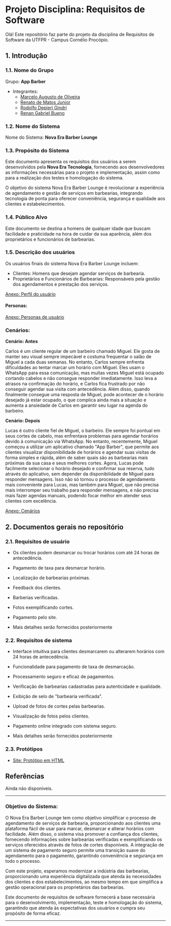 # Projeto Disciplina: Requisitos de Software

Olá! Este repositório faz parte do projeto da disciplina de Requisitos de Software da UTFPR - Campus Cornélio Procópio.

## 1. Introdução

### 1.1. Nome do Grupo

Grupo: **App Barber**
- Integrantes:
  - [Marcelo Augusto de Oliveira](https://github.com/marceloaugustooliveira)
  - [Renato de Matos Junior](https://github.com/renatomatosjr)
  - [Rodolfo Depieri Gindri](https://github.com/rodolfodepierigindri)
  - [Renan Gabriel Bueno](https://github.com/renangabrielbueno)

### 1.2. Nome do Sistema

Nome do Sistema: **Nova Era Barber Lounge**

### 1.3. Propósito do Sistema

Este documento apresenta os requisitos dos usuários a serem desenvolvidos pela **Nova Era Tecnologia**, fornecendo aos desenvolvedores as informações necessárias para o projeto e implementação, assim como para a realização dos testes e homologação do sistema.

O objetivo do sistema Nova Era Barber Lounge é revolucionar a experiência de agendamento e gestão de serviços em barbearias, integrando tecnologia de ponta para oferecer conveniência, segurança e qualidade aos clientes e estabelecimentos.

### 1.4. Público Alvo

Este documento se destina a homens de qualquer idade que buscam facilidade e praticidade na hora de cuidar da sua aparência, além dos proprietários e funcionários de barbearias.

### 1.5. Descrição dos usuários

Os usuários finais do sistema Nova Era Barber Lounge incluem:
- Clientes: Homens que desejam agendar serviços de barbearia.
- Proprietários e Funcionários de Barbearias: Responsáveis pela gestão dos agendamentos e prestação dos serviços.

[Anexo: Perfil do usuário](https://github.com/appbarbeiro/requisitos-software/blob/main/assets/tabela%20perfil%20do%20usuario.jpeg)

#### Personas:

[Anexo: Personas de usuário](https://github.com/appbarbeiro/requisitos-software/blob/main/assets/Personas.pdf)

### Cenários:

**Cenário: Antes**

Carlos é um cliente regular de um barbeiro chamado Miguel. Ele gosta de manter seu visual sempre impecável e costuma frequentar o salão de Miguel a cada duas semanas. No entanto, Carlos sempre enfrenta dificuldades ao tentar marcar um horário com Miguel. Eles usam o WhatsApp para essa comunicação, mas muitas vezes Miguel está ocupado cortando cabelos e não consegue responder imediatamente. Isso leva a atrasos na confirmação do horário, e Carlos fica frustrado por não conseguir agendar sua visita com antecedência. Além disso, quando finalmente consegue uma resposta de Miguel, pode acontecer de o horário desejado já estar ocupado, o que complica ainda mais a situação e aumenta a ansiedade de Carlos em garantir seu lugar na agenda do barbeiro.

**Cenário: Depois**

Lucas é outro cliente fiel de Miguel, o barbeiro. Ele sempre foi pontual em seus cortes de cabelo, mas enfrentava problemas para agendar horários devido à comunicação via WhatsApp. No entanto, recentemente, Miguel começou a utilizar um aplicativo chamado "App Barber", que permite aos clientes visualizar disponibilidade de horários e agendar suas visitas de forma simples e rápida, além de saber quais são as barbearias mais próximas da sua casa e seus melhores cortes. Agora, Lucas pode facilmente selecionar o horário desejado e confirmar sua reserva, tudo através do aplicativo, sem depender da disponibilidade de Miguel para responder mensagens. Isso não só tornou o processo de agendamento mais conveniente para Lucas, mas também para Miguel, que não precisa mais interromper seu trabalho para responder mensagens, e não precisa mais fazer agendas manuais, podendo focar melhor em atender seus clientes com excelência.

[Anexo: Cenários](https://github.com/appbarbeiro/requisitos-software/blob/main/assets/cenario.jpeg)

## 2. Documentos gerais no repositório

### 2.1. Requisitos de usuário

- Os clientes podem desmarcar ou trocar horários com até 24 horas de antecedência.
- Pagamento de taxa para desmarcar horário.
- Localização de barbearias próximas.
- Feedback dos clientes.
- Barberias verificadas.
- Fotos exemplificando cortes.
- Pagamento pelo site.

- Mais detalhes serão fornecidos posteriormente

### 2.2. Requisitos de sistema

- Interface intuitiva para clientes desmarcarem ou alterarem horários com 24 horas de antecedência.
- Funcionalidade para pagamento de taxa de desmarcação.
- Processamento seguro e eficaz de pagamentos.
- Verificação de barbearias cadastradas para autenticidade e qualidade.
- Exibição de selo de "barbearia verificada".
- Upload de fotos de cortes pelas barbearias.
- Visualização de fotos pelos clientes.
- Pagamento online integrado com sistema seguro.

- Mais detalhes serão fornecidos posteriormente

### 2.3. Protótipos

- [Site: Protótipo em HTML](https://appbarbeiro.github.io/requisitos-software/)

## Referências

Ainda não disponíveis.

---

### Objetivo do Sistema:

O Nova Era Barber Lounge tem como objetivo simplificar o processo de agendamento de serviços de barbearia, proporcionando aos clientes uma plataforma fácil de usar para marcar, desmarcar e alterar horários com facilidade. Além disso, o sistema visa promover a confiança dos clientes, fornecendo informações sobre barbearias verificadas e exemplificando os serviços oferecidos através de fotos de cortes disponíveis. A integração de um sistema de pagamento seguro permite uma transição suave do agendamento para o pagamento, garantindo conveniência e segurança em todo o processo.

Com este projeto, esperamos modernizar a indústria das barbearias, proporcionando uma experiência digitalizada que atenda às necessidades dos clientes e dos estabelecimentos, ao mesmo tempo em que simplifica a gestão operacional para os proprietários das barbearias.

Este documento de requisitos de software fornecerá a base necessária para o desenvolvimento, implementação, teste e homologação do sistema, garantindo que atenda às expectativas dos usuários e cumpra seu propósito de forma eficaz.

--- 
